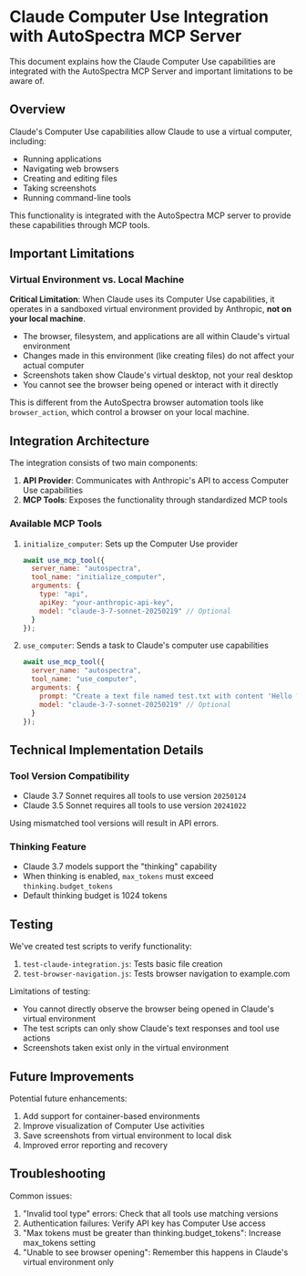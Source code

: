 # Claude Computer Use Integration with AutoSpectra MCP Server

This document explains how the Claude Computer Use capabilities are integrated with the AutoSpectra MCP Server and important limitations to be aware of.

## Overview

Claude's Computer Use capabilities allow Claude to use a virtual computer, including:
- Running applications
- Navigating web browsers
- Creating and editing files
- Taking screenshots
- Running command-line tools

This functionality is integrated with the AutoSpectra MCP server to provide these capabilities through MCP tools.

## Important Limitations

### Virtual Environment vs. Local Machine

**Critical Limitation**: When Claude uses its Computer Use capabilities, it operates in a sandboxed virtual environment provided by Anthropic, **not on your local machine**.

- The browser, filesystem, and applications are all within Claude's virtual environment
- Changes made in this environment (like creating files) do not affect your actual computer
- Screenshots taken show Claude's virtual desktop, not your real desktop
- You cannot see the browser being opened or interact with it directly

This is different from the AutoSpectra browser automation tools like `browser_action`, which control a browser on your local machine.

## Integration Architecture

The integration consists of two main components:

1. **API Provider**: Communicates with Anthropic's API to access Computer Use capabilities
2. **MCP Tools**: Exposes the functionality through standardized MCP tools

### Available MCP Tools

1. `initialize_computer`: Sets up the Computer Use provider
   ```javascript
   await use_mcp_tool({
     server_name: "autospectra",
     tool_name: "initialize_computer",
     arguments: {
       type: "api",
       apiKey: "your-anthropic-api-key",
       model: "claude-3-7-sonnet-20250219" // Optional
     }
   });
   ```

2. `use_computer`: Sends a task to Claude's computer use capabilities
   ```javascript
   await use_mcp_tool({
     server_name: "autospectra",
     tool_name: "use_computer",
     arguments: {
       prompt: "Create a text file named test.txt with content 'Hello World'",
       model: "claude-3-7-sonnet-20250219" // Optional
     }
   });
   ```

## Technical Implementation Details

### Tool Version Compatibility

- Claude 3.7 Sonnet requires all tools to use version `20250124`
- Claude 3.5 Sonnet requires all tools to use version `20241022`

Using mismatched tool versions will result in API errors.

### Thinking Feature

- Claude 3.7 models support the "thinking" capability
- When thinking is enabled, `max_tokens` must exceed `thinking.budget_tokens`
- Default thinking budget is 1024 tokens

## Testing

We've created test scripts to verify functionality:

1. `test-claude-integration.js`: Tests basic file creation
2. `test-browser-navigation.js`: Tests browser navigation to example.com

Limitations of testing:
- You cannot directly observe the browser being opened in Claude's virtual environment
- The test scripts can only show Claude's text responses and tool use actions
- Screenshots taken exist only in the virtual environment

## Future Improvements

Potential future enhancements:
1. Add support for container-based environments
2. Improve visualization of Computer Use activities
3. Save screenshots from virtual environment to local disk
4. Improved error reporting and recovery

## Troubleshooting

Common issues:
1. "Invalid tool type" errors: Check that all tools use matching versions
2. Authentication failures: Verify API key has Computer Use access
3. "Max tokens must be greater than thinking.budget_tokens": Increase max_tokens setting
4. "Unable to see browser opening": Remember this happens in Claude's virtual environment only
